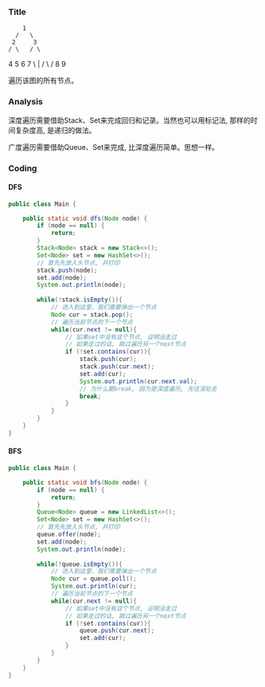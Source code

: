 ### Title
        1
      /   \
     2     3
    / \   / \
   4  5  6  7
    \ | / \ /
      8    9

遍历该图的所有节点。

### Analysis
深度遍历需要借助Stack、Set来完成回归和记录。当然也可以用标记法, 那样的时间复杂度高, 是递归的做法。

广度遍历需要借助Queue、Set来完成, 比深度遍历简单。思想一样。
### Coding

#### DFS
```java
public class Main {

	public static void dfs(Node node) {
		if (node == null) {
			return;
		}
		Stack<Node> stack = new Stack<>();
		Set<Node> set = new HashSet<>();
		// 首先先放入头节点, 并打印
		stack.push(node);
		set.add(node);
		System.out.println(node);
		
		while(!stack.isEmpty()){
		    // 进入到这里，我们需要弹出一个节点
		    Node cur = stack.pop();
		    // 遍历当前节点的下一个节点
		    while(cur.next != null){
		        // 如果set中没有这个节点, 证明没走过
		        // 如果走过的话, 跳过遍历另一个next节点
		        if (!set.contains(cur)){
		            stack.push(cur);
		            stack.push(cur.next);
		            set.add(cur);
		            System.out.println(cur.next.val);
		            // 为什么要break, 因为是深度遍历, 先往深处走
		            break;
		        }
		    }
		}
	}
}
```

#### BFS

```java
public class Main {

	public static void bfs(Node node) {
		if (node == null) {
			return;
		}
		Queue<Node> queue = new LinkedList<>();
		Set<Node> set = new HashSet<>();
		// 首先先放入头节点, 并打印
		queue.offer(node);
		set.add(node);
		System.out.println(node);
		
		while(!queue.isEmpty()){
		    // 进入到这里，我们需要弹出一个节点
		    Node cur = queue.poll();
		    System.out.println(cur);
		    // 遍历当前节点的下一个节点
		    while(cur.next != null){
		        // 如果set中没有这个节点, 证明没走过
		        // 如果走过的话, 跳过遍历另一个next节点
		        if (!set.contains(cur)){
		            queue.push(cur.next);
		            set.add(cur);
		        }
		    }
		}
	}
}
```